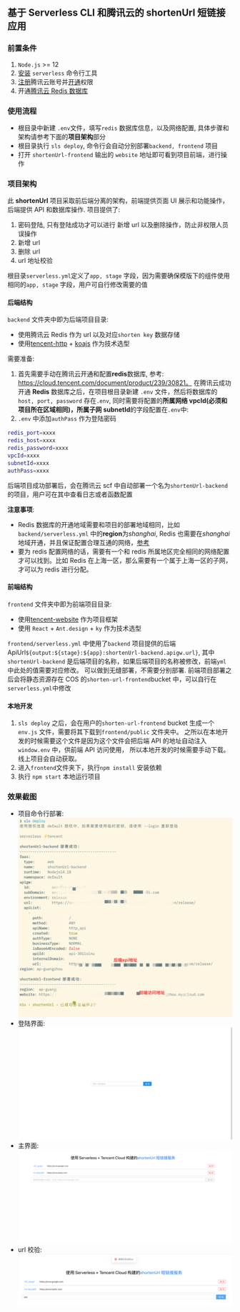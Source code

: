 ## 基于 Serverless CLI 和腾讯云的 shortenUrl 短链接应用

### 前置条件

1. `Node.js` >= 12
2. [安装](https://cn.serverless.com/framework/docs-getting-started) `serverless` 命令行工具
3. [注册](https://cloud.tencent.com/register)腾讯云账号并[开通](https://cloud.tencent.com/document/product/1154/43006)权限
4. 开通[腾讯云 Redis 数据库](https://cloud.tencent.com/document/product/239/30821)

### 使用流程

-   根目录中新建 `.env`文件，填写`redis` 数据库信息，以及网络配置, 具体步骤和架构请参考下面的**项目架构**部分
-   根目录执行 `sls deploy`, 命令行会自动分别部署`backend, frontend` 项目
-   打开 `shortenUrl-frontend` 输出的 `website` 地址即可看到项目前端，进行操作

### 项目架构

此 **shortenUrl** 项目采取前后端分离的架构，前端提供页面 UI 展示和功能操作， 后端提供 API 和数据库操作. 项目提供了:

1. 密码登陆, 只有登陆成功才可以进行 新增 url 以及删除操作，防止非权限人员误操作
2. 新增 url
3. 删除 url
4. url 地址校验

根目录`serverless.yml`定义了`app, stage` 字段，因为需要确保模版下的组件使用相同的`app, stage` 字段，用户可自行修改需要的值

#### 后端结构

`backend` 文件夹中即为后端项目目录:

-   使用腾讯云 Redis 作为 url 以及对应`shorten key` 数据存储
-   使用[tencent-http](https://github.com/serverless-components/tencent-http) + [koajs](https://koajs.com/) 作为技术选型

需要准备:

1. 首先需要手动在腾讯云开通和配置**redis**数据库, 参考: https://cloud.tencent.com/document/product/239/30821。 在腾讯云成功开通 **Redis** 数据库之后，在项目根目录新建 `.env` 文件，然后将数据库的 `host, port, password` 存在`.env`, 同时需要将配置的**所属网络 vpcId(必须和项目所在区域相同)，所属子网 subnetId**的字段配置在`.env`中:
2. `.env` 中添加`authPass` 作为登陆密码

```bash
redis_port=xxxx
redis_host=xxxx
redis_password=xxxx
vpcId=xxxx
subnetId=xxxx
authPass=xxxx
```

后端项目成功部署后，会在腾讯云 scf 中自动部署一个名为`shortenUrl-backend`的项目，用户可在其中查看日志或者函数配置

**注意事项**:

-   Redis 数据库的开通地域需要和项目的部署地域相同，比如`backend/serverless.yml` 中的**region**为*shanghai*, Redis 也需要在*shanghai*地域开通，并且保证配置合理互通的网络，[参考](https://cloud.tencent.com/document/product/239/30910)
-   要为 redis 配置网络的话，需要有一个和 redis 所属地区完全相同的网络配置才可以找到。比如 Redis 在上海一区，那么需要有一个属于上海一区的子网，才可以为 redis 进行分配。

#### 前端结构

`frontend` 文件夹中即为前端项目目录:

-   使用[tencent-website](https://github.com/serverless-components/tencent-website) 作为项目框架
-   使用 `React` + `Ant.design` + `ky` 作为技术选型

`frontend/serverless.yml` 中使用了`backend` 项目提供的后端 ApiUrl`${output:${stage}:${app}:shortenUrl-backend.apigw.url}`, 其中`shortenUrl-backend` 是后端项目的名称，如果后端项目的名称被修改，前端`yml`中此处的值需要对应修改。 可以做到无缝部署，不需要分别部署.
前端项目部署之后会将静态资源存在 COS 的`shorten-url-frontend`bucket 中，可以自行在`serverless.yml`中修改

#### 本地开发

1. `sls deploy` 之后，会在用户的`shorten-url-frontend` bucket 生成一个 `env.js` 文件，需要将其下载到`frontend/public` 文件夹中。 之所以在本地开发的时候需要这个文件是因为这个文件会把后端 API 的地址自动注入`window.env` 中，供前端 API 访问使用， 所以本地开发的时候需要手动下载。 线上项目会自动获取。
2. 进入`frontend`文件夹下，执行`npm install` 安装依赖
3. 执行 `npm start` 本地运行项目

### 效果截图

-   项目命令行部署: ![](./assets/deployment.jpg)
-   登陆界面: ![](./assets/login.png)
-   主界面: ![](./assets/homepage.png)
-   url 校验: ![](./assets/invalidUrl.png)
